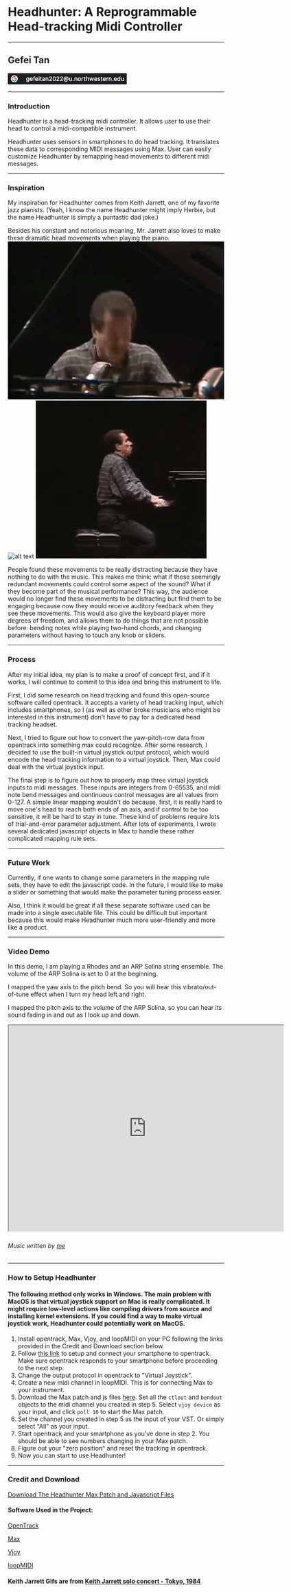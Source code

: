 # Headhunter: A Reprogrammable Head-tracking Midi Controller

---

## Gefei Tan
![alt text](media/email.jpg)

---

### Introduction
Headhunter is a head-tracking midi controller. It allows user to use their head to control a midi-compatible instrument. 

Headhunter uses sensors in smartphones to do head tracking. It translates these data to corresponding MIDI messages using Max. User can easily customize Headhunter by remapping head movements to different midi messages.


---

### Inspiration
My inspiration for Headhunter comes from Keith Jarrett, one of my favorite jazz pianists. (Yeah, I know the name Headhunter might imply Herbie, but the name Headhunter is simply a puntastic dad joke.)

Besides his constant and notorious moaning, Mr. Jarrett also loves to make these dramatic head movements when playing the piano.
![alt text](media/Keith1.gif)
![alt text](media/keith2.gif)
![alt text](media/keith3.gif)

People found these movements to be really distracting because they have nothing to do with the music. This makes me think: what if these seemingly redundant movements could control some aspect of the sound? What if they become part of the musical performance? This way, the audience would no longer find these movements to be distracting but find them to be engaging because now they would receive auditory feedback when they see these movements. This would also give the keyboard player more degrees of freedom, and allows them to do things that are not possible before: bending notes while playing two-hand chords, and changing parameters without having to touch any knob or sliders.

---
### Process
After my initial idea, my plan is to make a proof of concept first, and if it works, I will continue to commit to this idea and bring this instrument to life.

First, I did some research on head tracking and found this open-source software called opentrack. It accepts a variety of head tracking input, which includes smartphones, so I (as well as other broke musicians who might be interested in this instrument) don't have to pay for a dedicated head tracking headset.

Next, I tried to figure out how to convert the yaw-pitch-row data from opentrack into something max could recognize. After some research, I decided to use the built-in virtual joystick output protocol, which would encode the head tracking information to a virtual joystick. Then, Max could deal with the virtual joystick input.

The final step is to figure out how to properly map three virtual joystick inputs to midi messages. These inputs are integers from 0-65535, and midi note bend messages and continuous control messages are all values from 0-127. A simple linear mapping wouldn't do because, first, it is really hard to move one's head to reach both ends of an axis, and if control to be too sensitive, it will be hard to stay in tune. These kind of problems require lots of trial-and-error parameter adjustment. After lots of experiments, I wrote several dedicated javascript objects in Max to handle these rather complicated mapping rule sets.


---
### Future Work

Currently, if one wants to change some parameters in the mapping rule sets, they have to edit the javascript code. In the future, I would like to make a slider or something that would make the parameter tuning process easier.

Also, I think it would be great if all these separate software used can be made into a single executable file. This could be difficult but important because this would make Headhunter much more user-friendly and more like a product.


---
### Video Demo

In this demo, I am playing a Rhodes and an ARP Solina string ensemble. The volume of the ARP Solina is set to 0 at the beginning. 

I mapped the yaw axis to the pitch bend. So you will hear this vibrato/out-of-tune effect when I turn my head left and right.

I mapped the pitch axis to the volume of the ARP Solina, so you can hear its sound fading in and out as I look up and down.

<iframe width="640" height="480"
src="https://www.youtube.com/embed/a7rpF8U1QdA">
</iframe>

###### Music written by [me](https://open.spotify.com/playlist/62j0qdzoFFmlWArG9rjw5y?si=134dd3bfddf4407d)
---
### How to Setup Headhunter
#### The following method only works in Windows. The main problem with MacOS is that virtual joystick support on Mac is really complicated. It might require low-level actions like compiling drivers from source and installing kernel extensions. If you could find a way to make virtual joystick work, Headhunter could potentially work on MacOS.

1. Install opentrack, Max, Vjoy, and loopMIDI on your PC following the links provided in the Credit and Download section below.
2. Follow [this link](https://github.com/opentrack/opentrack/wiki/Smartphone-Headtracking) to setup and connect your smartphone to opentrack. Make sure opentrack responds to your smartphone before proceeding to the next step.
3. Change the output protocol in opentrack to "Virtual Joystick".
4. Create a new midi channel in loopMIDI. This is for connecting Max to your instrument.
5. Download the Max patch and js files [here](media/headhunter_max_patch.zip). Set all the `ctlout` and `bendout` objects to the midi channel you created in step 5. Select `vjoy device` as your input, and click `poll 10` to start the Max patch.
6. Set the channel you created in step 5 as the input of your VST. Or simply select "All" as your input.
7. Start opentrack and your smartphone as you've done in step 2. You should be able to see numbers changing in your Max patch.
8. Figure out your "zero position" and reset the tracking in opentrack.
9. Now you can start to use Headhunter!

---
### Credit and Download

[Download The Headhunter Max Patch and Javascript Files](media/headhunter_max_patch.zip)

#### Software Used in the Project:

[OpenTrack](https://github.com/opentrack/opentrack) 

[Max](https://cycling74.com/products/max</a>)

[Vjoy](https://sourceforge.net/projects/vjoystick/)

[loopMIDI](https://www.tobias-erichsen.de/software/loopmidi.html)

#### Keith Jarrett Gifs are from [Keith Jarrett solo concert - Tokyo, 1984](https://www.youtube.com/watch?v=KPgEoDt_Duc)
